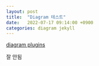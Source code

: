 ```yaml
---
layout: post
title:  "Diagram 테스트"
date:   2022-07-17 09:14:00 +0900
categories: diagram jekyll
---
```


[diagram plugins](https://github.com/zhustec/jekyll-diagrams)

잘 안됨